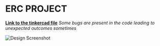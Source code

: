 # ERC PROJECT

<a href="https://www.tinkercad.com/things/8fquDFzhwLp">**Link to the tinkercad file**</a>
*Some bugs are present in the code leading to unexpected outcomes sometimes*

<img src="https://user-images.githubusercontent.com/64258482/114239595-e5db3700-99a3-11eb-8b61-06a04b0107c8.png" alt="Design Screenshot"></img>
